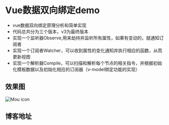 # Vue数据双向绑定demo
- vue数据双向绑定原理分析和简单实现
- 代码总共分为三个版本，v3为最终版本
- 实现一个监听器Observe,用来劫持并监听所有属性，如果有变动的，就通知订阅者
- 实现一个订阅者Watcher，可以收到属性的变化通知并执行相应的函数，从而更新视图
- 实现一个解析器Compile，可以扫描和解析每个节点的相关指令，并根据初始化模板数据以及初始化相应的订阅器（v-model绑定功能的实现）

## 效果图
![Mou icon](./selfvue.gif)
## 博客地址



